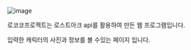 ![image](https://github.com/choizia0724/LococoProject/assets/107836206/c595ba7d-aaf5-4a11-8808-e819b8688510)

로코코프로젝트는 로스트아크 api를 활용하여 만든 웹 프로그램입니다.

입력한 캐릭터의 사진과 정보를 볼 수있는 페이지 입니다.
